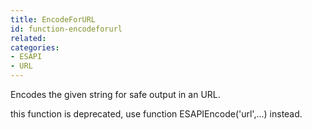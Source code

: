 ```yaml
---
title: EncodeForURL
id: function-encodeforurl
related:
categories:
- ESAPI
- URL
---
```


Encodes the given string for safe output in an URL.

this function is deprecated, use function ESAPIEncode('url',...) instead.
